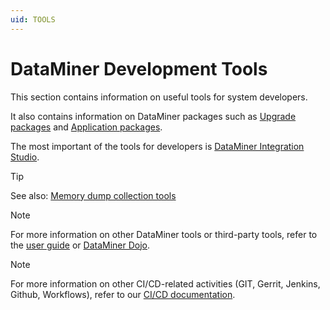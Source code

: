 ```yaml
---
uid: TOOLS
---
```


# DataMiner Development Tools

This section contains information on useful tools for system developers.

It also contains information on DataMiner packages such as [Upgrade packages](xref:TOOUpgradePackageContent) and [Application packages](xref:TOOApplicationPackages).

The most important of the tools for developers is [DataMiner Integration Studio](xref:DIS).

> [!TIP]
> See also: [Memory dump collection tools](xref:Collecting_DataMiner_Cube_memory_dumps#tools)

> [!NOTE]
> For more information on other DataMiner tools or third-party tools, refer to the [user guide](xref:DataminerTools) or [DataMiner Dojo](https://community.dataminer.services/documentation/category/resources/tools/).

> [!NOTE]
> For more information on other CI/CD-related activities (GIT, Gerrit, Jenkins, Github, Workflows), refer to our [CI/CD documentation](xref:CICD).
